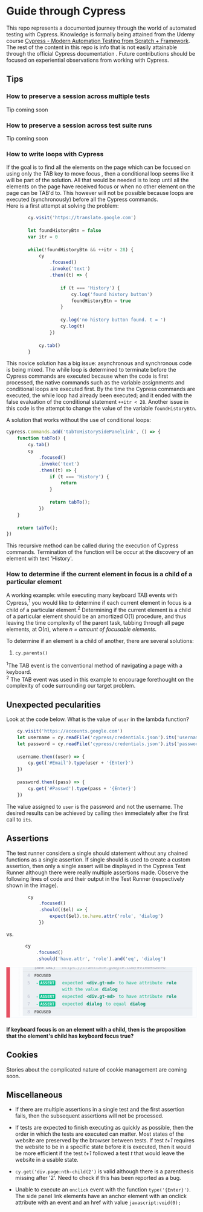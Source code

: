 # Guide through Cypress
This repo represents a documented journey through the world of automated testing with Cypress. Knowledge is formally
 being attained from the Udemy course 
 [Cypress - Modern Automation Testing from Scratch + Framework](https://www.udemy.com/course/cypress-tutorial/). 
The rest of the content in this repo is info that is not easily attainable through the official Cypress documentation
.  Future contributions should be focused on experiential observations from working with Cypress.

## Tips
### How to preserve a session across multiple tests
Tip coming soon

### How to preserve a session across test suite runs
Tip coming soon

### How to write loops with Cypress
If the goal is to find all the elements on the page which can be focused on using only the TAB key to move focus
, then a conditional loop seems like it will be part of the solution.  All that would be needed is to loop until all
 the elements on the page have received focus or when no other element on the page can be TAB'd to.  This however
  will not be possible because loops are executed (synchronously) before all the Cypress commands.\
  Here is a first attempt at solving the problem:
```javascript
        cy.visit('https://translate.google.com')

        let foundHistoryBtn = false
        var itr = 0

        while(!foundHistoryBtn && ++itr < 28) {
            cy
                .focused()
                .invoke('text')
                .then((t) => {

                    if (t === 'History') {
                        cy.log('found history button')
                        foundHistoryBtn = true
                    }

                    cy.log('no history button found. t = ')
                    cy.log(t)
                })

            cy.tab()
        }
```
This novice solution has a big issue:
 asynchronous and synchronous code is being mixed. The while loop is determined to terminate before the Cypress
 commands are executed because when the code is first processed, the native commands such as the variable assignments
  and conditional loops are executed first. By the time the Cypress commands are executed, the while loop had already
   been executed; and it ended with the false evaluation of the conditional statement ```++itr < 28```.  Another
    issue in this code is the attempt to change the value of the variable ```foundHistoryBtn```.    
 
A solution that works without the use of conditional loops:
```javascript
Cypress.Commands.add('tabToHistorySidePanelLink', () => {
    function tabTo() {
        cy.tab()
        cy
            .focused()
            .invoke('text')
            .then((t) => {
                if (t === 'History') {
                    return
                }

                return tabTo();
            })
    }

    return tabTo();
})
```
This recursive method can be called during the execution of Cypress commands.  Termination of the function will be
 occur at the discovery of an element with text 'History'. 

### How to determine if the current element in focus is a child of a particular element
A working example: while executing many keyboard TAB events with Cypress,<sup>1</sup> you would like to determine if
 each current element in focus is a child of a particular element.<sup>2</sup> Determining if the current element is
  a child of a particular element should be an amortized O(1) procedure, and thus leaving the time complexity of the
   parent task, tabbing through all page elements, at O(*n*), where *n = amount of focusable elements*. 
   
To determine if an element is a child of another, there are several solutions:
1. ```cy.parents()```
 
 <sup>1</sup>The TAB event is the conventional method of navigating a page with a keyboard.\
 <sup>2</sup> The TAB event was used in this example to encourage forethought on the complexity of code surrounding our
  target problem.

## Unexpected pecularities 

Look at the code below. What is the value of ```user``` in the lambda function?
```javascript
    cy.visit('https://accounts.google.com')
    let username = cy.readFile('cypress/credentials.json').its('username')
    let password = cy.readFile('cypress/credentials.json').its('password')

    username.then((user) => {
        cy.get('#Email').type(user + '{Enter}')
    })

    password.then((pass) => {
        cy.get('#Passwd').type(pass + '{Enter}')
    })
```
The value assigned to ```user``` is the password and not the username.  The desired results can be achieved by
 calling ```then``` immediately after the first call to ```its```.

## Assertions
The test runner considers a single should statement without any chained functions as a single assertion. If single
 should is used to create a custom assertion, then only a single assert will be displayed in the Cypress Test Runner
  although there were really multiple assertions made. Observe the following lines of code and their output
   in the Test Runner (respectively shown in the image).
```javascript
        cy
            .focused()
            .should(($el) => {
                expect($el).to.have.attr('role', 'dialog')
            })
```
 vs.
 ```javascript
        cy
            .focused()
            .should('have.attr', 'role').and('eq', 'dialog')
```
![](cypressAssertionsShould1.png)


#### If keyboard focus is on an element with a child, then is the proposition that the element's child has keyboard focus true? 


## Cookies
Stories about the complicated nature of cookie management are coming soon.

## Miscellaneous
* If there are multiple assertions in a single test and the first assertion fails, then the subsequent assertions will
 not be processed. 

* If tests are expected to finish executing as quickly as possible, then the order in which the tests are executed can
 matter. Most states of the website are preserved by the browser between tests. If test *t+1* requires the website to be in a specific state before it is executed, then it would be more
  efficient if the test *t+1* followed a test *t* that would leave the website in a usable state.  

* ```cy.get('div.page:nth-child(2')``` is valid although there is a parenthesis missing after '2'. Need to check if
 this has been reported as a bug.
 
* Unable to execute an ```onclick``` event with the function ```type('{Enter}')```. The side panel link elements have
 an anchor element with an onclick attribute with an event and an href with value ```javascript:void(0);```

